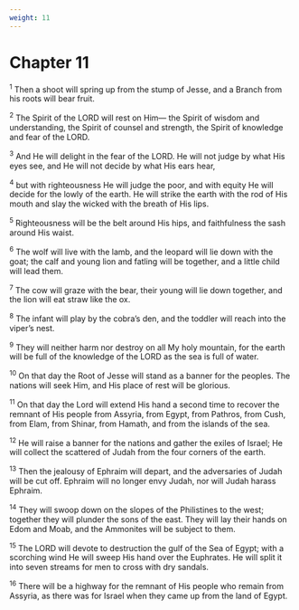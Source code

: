 ```yaml
---
weight: 11
---
```


# Chapter 11

<sup>1</sup> Then a shoot will spring up from the stump of Jesse, and a Branch from his roots will bear fruit. 

<sup>2</sup> The Spirit of the LORD will rest on Him— the Spirit of wisdom and understanding, the Spirit of counsel and strength, the Spirit of knowledge and fear of the LORD. 

<sup>3</sup> And He will delight in the fear of the LORD. He will not judge by what His eyes see, and He will not decide by what His ears hear, 

<sup>4</sup> but with righteousness He will judge the poor, and with equity He will decide for the lowly of the earth. He will strike the earth with the rod of His mouth and slay the wicked with the breath of His lips. 

<sup>5</sup> Righteousness will be the belt around His hips, and faithfulness the sash around His waist. 

<sup>6</sup> The wolf will live with the lamb, and the leopard will lie down with the goat; the calf and young lion and fatling will be together, and a little child will lead them. 

<sup>7</sup> The cow will graze with the bear, their young will lie down together, and the lion will eat straw like the ox. 

<sup>8</sup> The infant will play by the cobra’s den, and the toddler will reach into the viper’s nest. 

<sup>9</sup> They will neither harm nor destroy on all My holy mountain, for the earth will be full of the knowledge of the LORD as the sea is full of water. 

<sup>10</sup> On that day the Root of Jesse will stand as a banner for the peoples. The nations will seek Him, and His place of rest will be glorious. 

<sup>11</sup> On that day the Lord will extend His hand a second time to recover the remnant of His people from Assyria, from Egypt, from Pathros, from Cush, from Elam, from Shinar, from Hamath, and from the islands of the sea. 

<sup>12</sup> He will raise a banner for the nations and gather the exiles of Israel; He will collect the scattered of Judah from the four corners of the earth. 

<sup>13</sup> Then the jealousy of Ephraim will depart, and the adversaries of Judah will be cut off. Ephraim will no longer envy Judah, nor will Judah harass Ephraim. 

<sup>14</sup> They will swoop down on the slopes of the Philistines to the west; together they will plunder the sons of the east. They will lay their hands on Edom and Moab, and the Ammonites will be subject to them. 

<sup>15</sup> The LORD will devote to destruction the gulf of the Sea of Egypt; with a scorching wind He will sweep His hand over the Euphrates. He will split it into seven streams for men to cross with dry sandals. 

<sup>16</sup> There will be a highway for the remnant of His people who remain from Assyria, as there was for Israel when they came up from the land of Egypt. 


